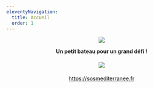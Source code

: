 ```yaml
---
eleventyNavigation:
  title: Accueil
  order: 1
---
```

<p style="text-align: center"><img src="/images/logo_TDMB_ok.jpg"></p><p style="text-align: center"><strong>Un petit bateau pour un grand défi !</strong></p><h4 style="text-align: center"><img src="/images/titre_ok_1.jpg"></h4>

<p style="text-align: center"><a href="https://sosmediterranee.fr/">https://sosmediterranee.fr</a></p>